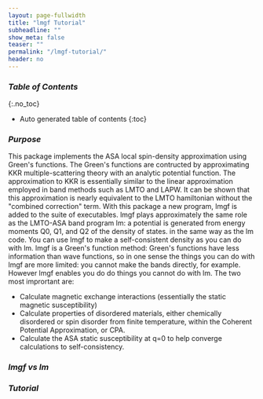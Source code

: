 ```yaml
---
layout: page-fullwidth
title: "lmgf Tutorial"
subheadline: ""
show_meta: false
teaser: ""
permalink: "/lmgf-tutorial/"
header: no
---
```


### _Table of Contents_
{:.no_toc}
*  Auto generated table of contents
{:toc} 

### _Purpose_

This package implements the ASA local spin-density approximation using Green's functions. The Green's functions are contructed by approximating KKR multiple-scattering theory with an analytic potential function. The approximation to KKR is essentially similar to the linear approximation employed in band methods such as LMTO and LAPW. It can be shown that this approximation is nearly equivalent to the LMTO hamiltonian without the "combined correction" term. With this package a new program, lmgf is added to the suite of executables. lmgf plays approximately the same role as the LMTO-ASA band program lm: a potential is generated from energy moments Q0, Q1, and Q2 of the density of states. in the same way as the lm code. You can use lmgf to make a self-consistent density as you can do with lm. lmgf is a Green's function method: Green's functions have less information than wave functions, so in one sense the things you can do with lmgf are more limited: you cannot make the bands directly, for example. However lmgf enables you do do things you cannot do with lm. The two most imprortant are:

+ Calculate magnetic exchange interactions (essentially the static magnetic susceptibility)
+ Calculate properties of disordered materials, either chemically disordered or spin disorder from finite temperature, within the Coherent Potential Approximation, or CPA.
+ Calculate the ASA static susceptibility at q=0 to help converge calculations to self-consistency. 

### _lmgf vs lm_

### _Tutorial_
